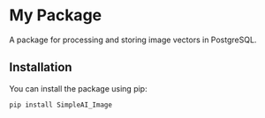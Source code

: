 # My Package

A package for processing and storing image vectors in PostgreSQL.

## Installation

You can install the package using pip:

```sh
pip install SimpleAI_Image
